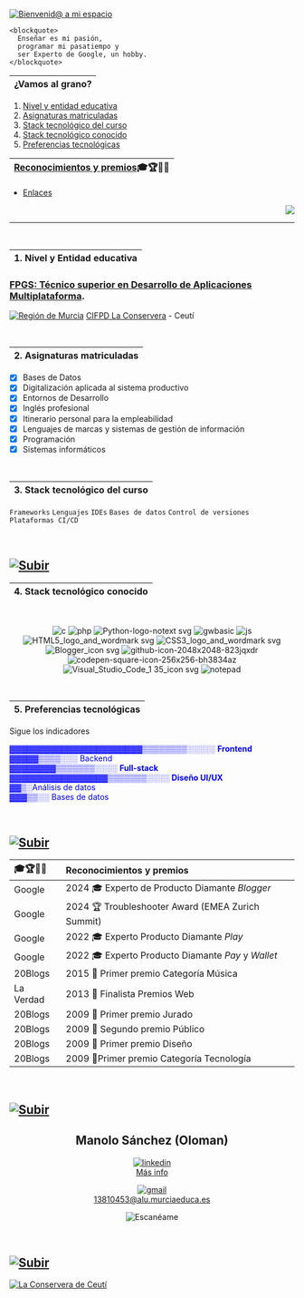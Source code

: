 <a name="inicio"></a>

[![Bienvenid@ a mi espacio](https://github.com/user-attachments/assets/860669c2-47f5-422f-805a-204c66ccf359)](https://github.com/Oloman-B "Bienvenid@ a mi espacio")

```
<blockquote>
  Enseñar es mi pasión,
  programar mi pasatiempo y
  ser Experto de Google, un hobby.  
</blockquote>  	
```

|¿Vamos al grano?|
|---|
1. [Nivel y entidad educativa](#item1 "Qué y dónde estudio")
2. [Asignaturas matriculadas](#item2 "Lo que me he propuesto aprender este año")
3. [Stack tecnológico del curso](#item3 "Los palabros que vamos a ver")
4. [Stack tecnológico conocido](#item4 "Algunas cosas que ya me suenan")
5. [Preferencias tecnológicas](#item5 "Lo que me gustaría")
   
|[Reconocimientos y premios](#item6 "Distintiones que molan")🎓🏆🥇🏅 |
|---|

- [Enlaces](#item7 "Miscelánea")

<div align="right">
  
  ![](https://komarev.com/ghpvc/?username=Oloman-B&color=blue&style=flat)
  
</div>

---

<br/>
<a name="item1"></a>

|1. Nivel y Entidad educativa|
|---|

### [FPGS: Técnico superior en Desarrollo de Aplicaciones Multiplataforma](https://llegarasalto.com/guiafp/ciclos/IFC-322.html "Más info sobre el grado").
[![Región de Murcia](https://github.com/user-attachments/assets/e7bd4935-fdce-454a-8005-4a5da633adad)](https://www.todofp.es/dam/jcr:0582c0c4-f15d-4e65-ac37-7d77591ee921/murdesarrollo-aplicacioens-multiplataforma-pdf.pdf "Currículo R.Murcia") 
[CIFPD La Conservera](https://sites.google.com/view/fplaconservera/la-conservera "Visitar web") - Ceutí  

<br/>
<a name="item2"></a>

|2. Asignaturas matriculadas|
|---|

- [x] Bases de Datos
- [x] Digitalización aplicada al sistema productivo
- [x] Entornos de Desarrollo
- [x] Inglés profesional
- [x] Itinerario personal para la empleabilidad
- [x] Lenguajes de marcas y sistemas de gestión de información
- [x] Programación
- [x] Sistemas informáticos

<br/>
<a name="item3"></a>

|3. Stack tecnológico del curso|
|---|

``Frameworks`` ``Lenguajes`` ``IDEs`` ``Bases de datos`` ``Control de versiones`` ``Plataformas CI/CD``  

<br/>

[![Subir](https://github.com/user-attachments/assets/61f446bb-42ff-4e95-94c7-125624c62e03)](#inicio "Subir")
---

<a name="item4"></a>

|4. Stack tecnológico conocido|
|---|

<br>
<div align="center">

![c](https://github.com/user-attachments/assets/836b3cab-50e3-4660-b59c-c66891ae5ca9)
![php](https://github.com/user-attachments/assets/efefc287-bfb8-4a82-88cb-3a964022c7d5)
![Python-logo-notext svg](https://github.com/user-attachments/assets/44a93be0-0440-418e-a1c1-0a0b74aab545)
![gwbasic](https://github.com/user-attachments/assets/49c2f36e-080d-4ce9-a48c-1ccfd7fabf79)
![js](https://github.com/user-attachments/assets/285127ac-6a3d-4acb-af6e-ef2e0eb4add8)
![HTML5_logo_and_wordmark svg](https://github.com/user-attachments/assets/8295543c-04d4-4977-8504-a78982224a97)
![CSS3_logo_and_wordmark svg](https://github.com/user-attachments/assets/1d611a99-3492-4cee-8b2c-85b9d521c5ca)
<br/>
![Blogger_icon svg](https://github.com/user-attachments/assets/43559abc-7b23-4345-8f50-f334672b448f)
![github-icon-2048x2048-823jqxdr](https://github.com/user-attachments/assets/3038df39-62a9-45f5-b27b-9c1abe392994)
![codepen-square-icon-256x256-bh3834az](https://github.com/user-attachments/assets/c67c8d27-15c4-48f1-aeb7-2e6c3d557820)
![Visual_Studio_Code_1 35_icon svg](https://github.com/user-attachments/assets/fc3ba650-6c4f-4b18-851e-8ea1f7275fc7)
![notepad](https://github.com/user-attachments/assets/228b1e6b-3ba1-42bf-9151-7b5dd68fd6f9)

</div>
<br/>
<a name="item5"></a>

|5. Preferencias tecnológicas|
|---|

Sigue los indicadores

<span style="color:blue;">

▓▓▓▓▓▓▓▓▓▓▓▓▓▓▓▓▓▓▓▓▓▓▓▒▒▒▒▒▒▒▒░░░░░ **Frontend**  
▓▓▓▓▓▒▒▒▒░░░ Backend  
▓▓▓▓▓▓▓▓▒▒▒▒▒▒▒░░░░ **Full-stack**  
▓▓▓▓▓▓▓▓▓▓▓▓▓▓▓▓▓▒▒▒▒▒▒▒░░░░ **Diseño UI/UX**  
▓▓▒░Análisis de datos  
▓▓▓▒▒░░ Bases de datos  

</span>

<br/>

[![Subir](https://github.com/user-attachments/assets/61f446bb-42ff-4e95-94c7-125624c62e03)](#inicio "Subir")
---

<a name="item6"></a>
<div align="center">
  
|🎓🏆🥇🏅 |Reconocimientos y premios|
|:---|:---|
|Google|2024 🎓 Experto de Producto Diamante _Blogger_|
|Google|2024 🏆 Troubleshooter Award (EMEA Zurich Summit)|
|Google|2022 🎓 Experto Producto Diamante _Play_|
|Google|2022 🎓 Experto Producto Diamante _Pay_ y _Wallet_|
|20Blogs|2015 🥇 Primer premio Categoría Música|
|La Verdad|2013 🏅 Finalista Premios Web|
|20Blogs|2009 🥇 Primer premio Jurado|
|20Blogs|2009 🥈 Segundo premio Público|
|20Blogs|2009 🥇 Primer premio Diseño|
|20Blogs|2009 🥇Primer premio Categoría Tecnología|

<a name="item7"></a>
<br/>
</div>

[![Subir](https://github.com/user-attachments/assets/61f446bb-42ff-4e95-94c7-125624c62e03)](#inicio "Subir")
---

<div align="center">
  
## Manolo Sánchez (Oloman) 

[![linkedin](https://github.com/user-attachments/assets/2255f0b8-37e4-4b70-a95a-b9d416a32c97)](https://www.linkedin.com/in/oloman/ "Perfil Linkedin")   
[Más info](https://www.linkedin.com/in/oloman/ "Perfil Linkedin")

[![gmail](https://github.com/user-attachments/assets/95c9361d-c732-4148-a21a-6c1ea41d771f)](mailto:13810453@alu.murciaeduca.es "Contacta")  
[13810453@alu.murciaeduca.es](mailto:13810453@alu.murciaeduca.es "Contacta")

![Escanéame](https://github.com/user-attachments/assets/088a55d9-5d38-4d20-b5d6-496188c749ab "Escanéame")

</div>
<br/>

[![Subir](https://github.com/user-attachments/assets/61f446bb-42ff-4e95-94c7-125624c62e03)](#inicio "Subir")
---

[![La Conservera de Ceutí](https://github.com/user-attachments/assets/a6fd9ae5-b54e-48e8-9620-7fed221cd7dc)](https://sites.google.com/view/fplaconservera "Visitar Web") 


